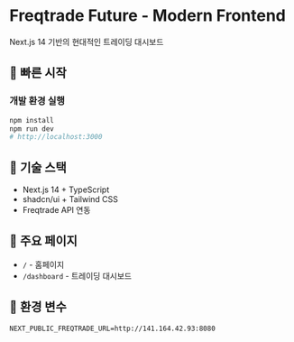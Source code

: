 # Freqtrade Future - Modern Frontend

Next.js 14 기반의 현대적인 트레이딩 대시보드

## 🚀 빠른 시작

### 개발 환경 실행
```bash
npm install
npm run dev
# http://localhost:3000
```

## 🎨 기술 스택
- Next.js 14 + TypeScript
- shadcn/ui + Tailwind CSS
- Freqtrade API 연동

## 📁 주요 페이지
- `/` - 홈페이지
- `/dashboard` - 트레이딩 대시보드

## 🔌 환경 변수
```env
NEXT_PUBLIC_FREQTRADE_URL=http://141.164.42.93:8080
```
